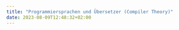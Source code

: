 ```yaml
---
title: "Programmiersprachen und Übersetzer (Compiler Theory)"
date: 2023-08-09T12:48:32+02:00
---
```


